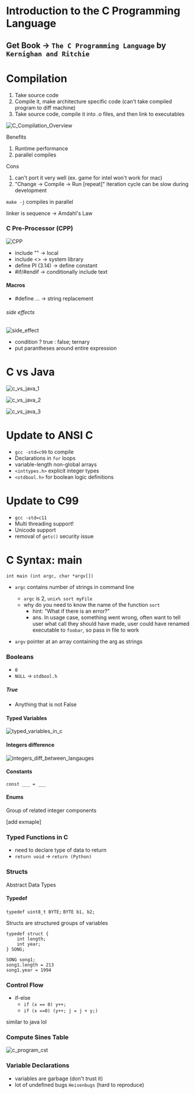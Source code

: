 # Introduction to the C Programming Language

## Get Book -> `The C Programming Language` by `Kernighan and Ritchie`

# Compilation 


1. Take source code
2. Compile it, make architecture specific code (can't take compiled program to diff machine)
3. Take source code, compile it into .o files, and then link to executables

![C_Compilation_Overview](img/C_Compilation_Overview.png)

Benefits

1. Runtime performance
2. parallel compiles

Cons

1. can't port it very well (ex. game for intel won't work for mac)
2. "Change -> Compile -> Run [repeat]" iteration cycle can be slow during development

`make -j` compiles in parallel

linker is sequence -> Amdahl's Law

### C Pre-Processor (CPP)

![CPP](img/CPP.png)

- include "" -> local
- include <> -> system library
- define PI (3.14) -> define constant
- #if/#endif -> conditionally include text

#### Macros

- #define ... -> string replacement
###### side effects
![side_effect](img/side_effect.png)

- condition ? true : false; ternary
- put parantheses around entire expression

# C vs Java 

![c_vs_java_1](img/c_vs_java_1.png)


![c_vs_java_2](img/c_vs_java_2.png)


![c_vs_java_3](img/c_vs_java_3.png)

# Update to ANSI C

- `gcc -std=c99` to compile
- Declarations in `for` loops
- variable-length non-global arrays 
- `<inttypes.h>` explicit integer types
- `<stdbool.h>` for boolean logic definitions

# Update to C99

- `gcc -std=c11`
- Multi threading support!
- Unicode support
- removal of `gets()` security issue

# C Syntax: main

`int main (int argc, char *argv[])`

- `argc` contains number of strings in command line
    - `argc` is 2, `unix% sort myFile`
    - why do you need to know the name of the function `sort`
        - hint: "What if there is an error?"
        - ans. In usage case, something went wrong, often want to tell user what call they should have made, user could have renamed executable to `foobar`, so pass in file to work

- `argv` pointer at an array containing the arg as strings


### Booleans

- `0` 
- `NULL` 
-> `stdbool.h` 

##### True

- Anything that is not False

#### Typed Variables

![typed_variables_in_c](img/typed_variables_in_c.png)

#### Integers difference

![integers_diff_between_langauges](img/integers_diff_between_langauges.png)

#### Constants

`const ___ = ___`

#### Enums

Group of related integer components

[add exmaple]

### Typed Functions in C

- need to declare type of data to return
- `return void` -> `return (Python)`

### Structs

Abstract Data Types

#### Typedef

`typedef uint8_t BYTE;`
`BYTE b1, b2;`

Structs are structured groups of variables

```
typedef struct {
    int length;
    int year;
} SONG;

SONG song1;
song1.length = 213
song1.year = 1994
```

### Control Flow

- if-else
    - `if (x == 0) y++;`
    - `if (x ==0) (y++; j = j + y;)`

similar to java lol

### Compute Sines Table

![c_program_cst](img/c_program_cst.png)

### Variable Declarations

- variables are garbage (don't trust it)
- lot of undefined bugs `Heisenbugs` (hard to reproduce)








